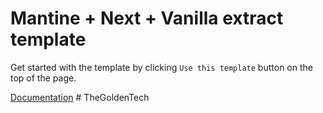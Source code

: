 # Mantine + Next + Vanilla extract template

Get started with the template by clicking `Use this template` button on the top of the page.

[Documentation](https://mantine.dev/styles/vanilla-extract/)
#   T h e G o l d e n T e c h  
 
